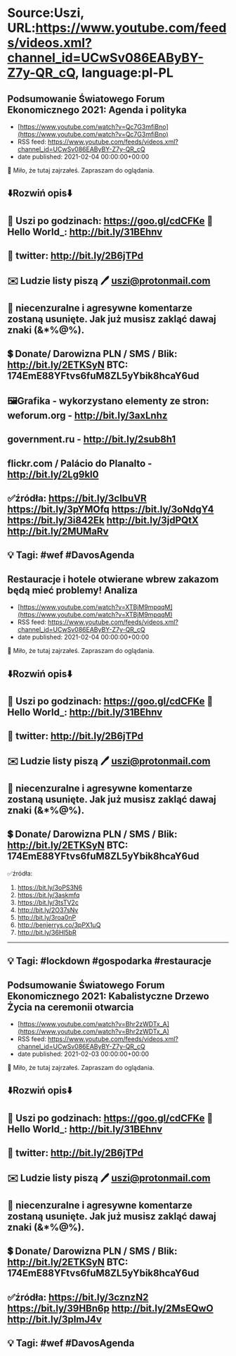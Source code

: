 # Source:Uszi, URL:https://www.youtube.com/feeds/videos.xml?channel_id=UCwSv086EAByBY-Z7y-QR_cQ, language:pl-PL

## Podsumowanie Światowego Forum Ekonomicznego 2021: Agenda i polityka
 - [https://www.youtube.com/watch?v=Qc7G3mfiBno](https://www.youtube.com/watch?v=Qc7G3mfiBno)
 - RSS feed: https://www.youtube.com/feeds/videos.xml?channel_id=UCwSv086EAByBY-Z7y-QR_cQ
 - date published: 2021-02-04 00:00:00+00:00

🤪 Miło, że tutaj zajrzałeś.  Zapraszam do oglądania.

⬇️Rozwiń opis⬇️
------------------------------------------------------------
👀 Uszi po godzinach: https://goo.gl/cdCFKe
👀 Hello World_: http://bit.ly/31BEhnv
------------------------------------------------------------
👀 twitter: http://bit.ly/2B6jTPd
------------------------------------------------------------
✉️ Ludzie listy piszą 
🖊️ uszi@protonmail.com
------------------------------------------------------------
👺 niecenzuralne i agresywne komentarze zostaną usunięte.  Jak już musisz zakląć dawaj znaki (&*%@%).
------------------------------------------------------------
💲 Donate/ Darowizna
PLN / SMS / Blik: http://bit.ly/2ETKSyN
BTC: 174EmE88YFtvs6fuM8ZL5yYbik8hcaY6ud
---------------------------------------------------------------
🖼Grafika - wykorzystano elementy ze stron: 
weforum.org - http://bit.ly/3axLnhz
---
government.ru - http://bit.ly/2sub8h1
---
flickr.com / Palácio do Planalto - http://bit.ly/2Lg9kl0
---------------------------------------------------------------
✅źródła:
https://bit.ly/3cIbuVR
https://bit.ly/3pYMOfq
https://bit.ly/3oNdgY4
https://bit.ly/3i842Ek
http://bit.ly/3jdPQtX
http://bit.ly/2MUMaRv
-------------------------------------------------------------
💡 Tagi: #wef #DavosAgenda 
--------------------------------------------------------------

## Restauracje i hotele otwierane wbrew zakazom będą mieć problemy! Analiza
 - [https://www.youtube.com/watch?v=XTBjM9mpqqM](https://www.youtube.com/watch?v=XTBjM9mpqqM)
 - RSS feed: https://www.youtube.com/feeds/videos.xml?channel_id=UCwSv086EAByBY-Z7y-QR_cQ
 - date published: 2021-02-04 00:00:00+00:00

🤪 Miło, że tutaj zajrzałeś.  Zapraszam do oglądania.

⬇️Rozwiń opis⬇️
------------------------------------------------------------
👀 Uszi po godzinach: https://goo.gl/cdCFKe
👀 Hello World_: http://bit.ly/31BEhnv
------------------------------------------------------------
👀 twitter: http://bit.ly/2B6jTPd
------------------------------------------------------------
✉️ Ludzie listy piszą 
🖊️ uszi@protonmail.com
------------------------------------------------------------
👺 niecenzuralne i agresywne komentarze zostaną usunięte.  Jak już musisz zakląć dawaj znaki (&*%@%).
------------------------------------------------------------
💲 Donate/ Darowizna
PLN / SMS / Blik: http://bit.ly/2ETKSyN
BTC: 174EmE88YFtvs6fuM8ZL5yYbik8hcaY6ud
---------------------------------------------------------------
✅źródła:
1. https://bit.ly/3oPS3N6
2. https://bit.ly/3askmfq
3. https://bit.ly/3tsTV2c
4. http://bit.ly/2O37sNv
5. http://bit.ly/3roa0nP
6. http://benjerrys.co/3pPX1uQ
7. http://bit.ly/36Hl5bR
-------------------------------------------------------------
💡 Tagi: #lockdown #gospodarka #restauracje
--------------------------------------------------------------

## Podsumowanie Światowego Forum Ekonomicznego 2021: Kabalistyczne Drzewo Życia na ceremonii otwarcia
 - [https://www.youtube.com/watch?v=Bhr2zWDTx_A](https://www.youtube.com/watch?v=Bhr2zWDTx_A)
 - RSS feed: https://www.youtube.com/feeds/videos.xml?channel_id=UCwSv086EAByBY-Z7y-QR_cQ
 - date published: 2021-02-03 00:00:00+00:00

🤪 Miło, że tutaj zajrzałeś.  Zapraszam do oglądania.

⬇️Rozwiń opis⬇️
------------------------------------------------------------
👀 Uszi po godzinach: https://goo.gl/cdCFKe
👀 Hello World_: http://bit.ly/31BEhnv
------------------------------------------------------------
👀 twitter: http://bit.ly/2B6jTPd
------------------------------------------------------------
✉️ Ludzie listy piszą 
🖊️ uszi@protonmail.com
------------------------------------------------------------
👺 niecenzuralne i agresywne komentarze zostaną usunięte.  Jak już musisz zakląć dawaj znaki (&*%@%).
------------------------------------------------------------
💲 Donate/ Darowizna
PLN / SMS / Blik: http://bit.ly/2ETKSyN
BTC: 174EmE88YFtvs6fuM8ZL5yYbik8hcaY6ud
---------------------------------------------------------------
✅źródła:
https://bit.ly/3cznzN2
https://bit.ly/39HBn6p
http://bit.ly/2MsEQwO
http://bit.ly/3pImJ4v
-------------------------------------------------------------
💡 Tagi: #wef #DavosAgenda 
--------------------------------------------------------------

